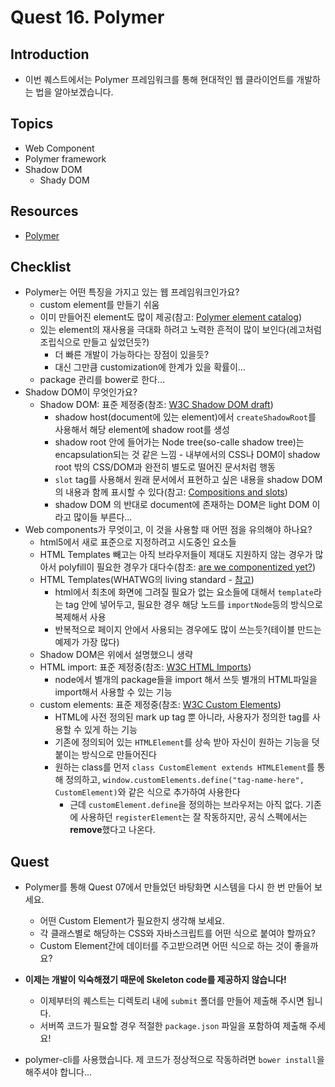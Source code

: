 # Quest 16. Polymer


## Introduction
* 이번 퀘스트에서는 Polymer 프레임워크를 통해 현대적인 웹 클라이언트를 개발하는 법을 알아보겠습니다.

## Topics
* Web Component
* Polymer framework
* Shadow DOM
  * Shady DOM

## Resources
* [Polymer](https://www.polymer-project.org/1.0/)

## Checklist
* Polymer는 어떤 특징을 가지고 있는 웹 프레임워크인가요?
	* custom element를 만들기 쉬움
	* 이미 만들어진 element도 많이 제공(참고: [Polymer element catalog](https://elements.polymer-project.org/))
	* 있는 element의 재사용을 극대화 하려고 노력한 흔적이 많이 보인다(레고처럼 조립식으로 만들고 싶었던듯?)
		* 더 빠른 개발이 가능하다는 장점이 있을듯?
		* 대신 그만큼 customization에 한계가 있을 확률이...
	* package 관리를 bower로 한다...
* Shadow DOM이 무엇인가요?
	* Shadow DOM: 표준 제정중(참조: [W3C Shadow DOM draft](http://w3c.github.io/webcomponents/spec/shadow/))
		* shadow host(document에 있는 element)에서 `createShadowRoot`를 사용해서 해당 element에 shadow root를 생성
		* shadow root 안에 들어가는 Node tree(so-calle shadow tree)는 encapsulation되는 것 같은 느낌 - 내부에서의 CSS나 DOM이 shadow root 밖의 CSS/DOM과 완전히 별도로 떨어진 문서처럼 행동
		* `slot` tag를 사용해서 원래 문서에서 표현하고 싶은 내용을 shadow DOM 의 내용과 함께 표시할 수 있다(참고: [Compositions and slots](https://developers.google.com/web/fundamentals/primers/shadowdom/))
		* shadow DOM 의 반대로 document에 존재하는 DOM은 light DOM 이라고 많이들 부른다...
* Web components가 무엇이고, 이 것을 사용할 때 어떤 점을 유의해야 하나요?
	* html5에서 새로 표준으로 지정하려고 시도중인 요소들
	* HTML Templates 빼고는 아직 브라우저들이 제대도 지원하지 않는 경우가 많아서 polyfill이 필요한 경우가 대다수(참조: [are we componentized yet?](http://jonrimmer.github.io/are-we-componentized-yet/))
	* HTML Templates(WHATWG의 living standard - [참고](https://html.spec.whatwg.org/multipage/scripting.html#the-template-element))
		* html에서 최초에 화면에 그려질 필요가 없는 요소들에 대해서 `template`라는 tag 안에 넣어두고, 필요한 경우 해당 노드를 `importNode`등의 방식으로 복제해서 사용
		* 반복적으로 페이지 안에서 사용되는 경우에도 많이 쓰는듯?(테이블 만드는 예제가 가장 많다)
	* Shadow DOM은 위에서 설명했으니 생략
	* HTML import: 표준 제정중(참조: [W3C HTML Imports](http://w3c.github.io/webcomponents/spec/imports/))
		* node에서 별개의 package들을 import 해서 쓰듯 별개의 HTML파일을 import해서 사용할 수 있는 기능
	* custom elements: 표준 제정중(참조: [W3C Custom Elements](http://w3c.github.io/webcomponents/spec/custom/))
		* HTML에 사전 정의된 mark up tag 뿐 아니라, 사용자가 정의한 tag를 사용할 수 있게 하는 기능
		* 기존에 정의되어 있는 `HTMLElement`를 상속 받아 자신이 원하는 기능을 덧붙이는 방식으로 만들어진다
		* 원하는 class를 먼저 `class CustomElement extends HTMLElement`를 통해 정의하고, `window.customElements.define("tag-name-here", CustomElement)`와 같은 식으로 추가하여 사용한다
			* 근데 `customElement.define`을 정의하는 브라우저는 아직 없다. 기존에 사용하던 `registerElement`는 잘 작동하지만, 공식 스펙에서는 **remove**했다고 나온다.



	
## Quest
* Polymer를 통해 Quest 07에서 만들었던 바탕화면 시스템을 다시 한 번 만들어 보세요.
  * 어떤 Custom Element가 필요한지 생각해 보세요.
  * 각 클래스별로 해당하는 CSS와 자바스크립트를 어떤 식으로 붙여야 할까요?
  * Custom Element간에 데이터를 주고받으려면 어떤 식으로 하는 것이 좋을까요?
* **이제는 개발이 익숙해졌기 때문에 Skeleton code를 제공하지 않습니다!**
  * 이제부터의 퀘스트는 디렉토리 내에 `submit` 폴더를 만들어 제출해 주시면 됩니다.
  * 서버쪽 코드가 필요할 경우 적절한 `package.json` 파일을 포함하여 제출해 주세요!

* polymer-cli를 사용했습니다. 제 코드가 정상적으로 작동하려면 `bower install`을 해주셔야 합니다...